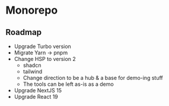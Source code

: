 # Monorepo

## Roadmap

- Upgrade Turbo version
- Migrate Yarn -> pnpm
- Change HSP to version 2
  - shadcn
  - tailwind
  - Change direction to be a hub & a base for demo-ing stuff
  - The tools can be left as-is as a demo
- Upgrade NextJS 15
- Upgrade React 19
